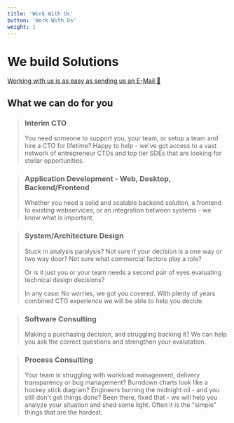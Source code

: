 ```yaml
---
title: 'Work With Us'
button: 'Work With Us'
weight: 1
---
```


# We build Solutions

[Working with us is as easy as sending us an E-Mail 📧](mailto:max@new-thread.de)

## What we can do for you

> ### Interim CTO
> You need someone to support you, your team, or setup a team and hire a CTO for lifetime?
> Happy to help - we've got access to a vast network of entrepreneur CTOs and top tier SDEs that are looking for stellar opportunities.

> ### Application Development - Web, Desktop, Backend/Frontend
> Whether you need a solid and scalable backend solution, a frontend to existing webservices, or an integration between systems - we know what is important.

> ### System/Architecture Design
> Stuck in analysis paralysis?
>Not sure if your decision is a one way or two way door?
>Not sure what commercial factors play a role?
>
>Or is it just you or your team needs a second pair of eyes evaluating technical design decisions? 
>
>In any case: No worries, we got you covered.
>With plenty of years combined CTO experience we will be able to help you decide. 

> ### Software Consulting
>Making a purchasing decision, and struggling backing it?
>We can help you ask the correct questions and strengthen your evalutation.

> ### Process Consulting
>Your team is struggling with workload management, delivery transparency or bug management?
>Burndown charts look like a hockey stick diagram?
>Engineers burning the midnight oil - and you still don't get things done?
>Been there, fixed that - we will help you analyze your situation and shed some light.
>Often it is the "simple" things that are the hardest.

